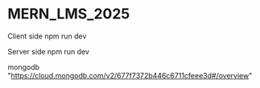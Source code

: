 # MERN_LMS_2025

Client side npm run dev

Server side  npm run dev


mongodb "https://cloud.mongodb.com/v2/677f7372b446c6711cfeee3d#/overview"